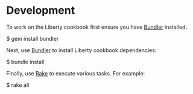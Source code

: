 # Development

To work on the Liberty cookbook first ensure you have [Bundler][] installed.

  $ gem install bundler

Next, use [Bundler][] to install Liberty cookbook dependencies:

  $ bundle install

Finally, use [Rake][] to execute various tasks. For example:

  $ rake all


[Bundler]: http://bundler.io/
[Rake]: http://rake.rubyforge.org/

